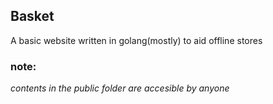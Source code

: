 <h2>Basket </h2>  
A basic website written in golang(mostly) to aid offline stores

<h3> note:</h3>
<i>contents in the public folder are accesible by anyone<i>